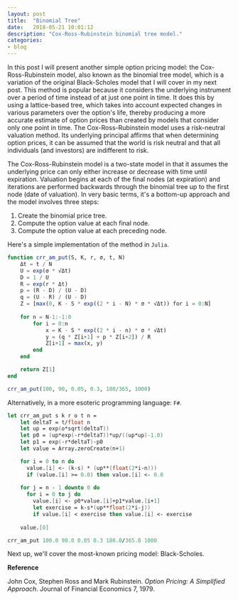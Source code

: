 ```yaml
---
layout: post
title:  "Binomial Tree"
date:   2018-05-21 10:01:12
description: "Cox-Ross-Rubinstein binomial tree model."
categories:
- blog
---
```


In this post I will present another simple option pricing model: the Cox-Ross-Rubinstein model, also known as the binomial tree model, which is a variation of the original Black-Scholes model that I will cover in my next post. This method is popular because it considers the underlying instrument over a period of time instead of at just one point in time. It does this by using a lattice-based tree, which takes into account expected changes in various parameters over the option's life, thereby producing a more accurate estimate of option prices than created by models that consider only one point in time. The Cox-Ross-Rubinstein model uses a risk-neutral valuation method. Its underlying principal affirms that when determining option prices, it can be assumed that the world is risk neutral and that all individuals (and investors) are indifferent to risk.

The Cox-Ross-Rubinstein model is a two-state model in that it assumes the underlying price can only either increase or decrease with time until expiration. Valuation begins at each of the final nodes (at expiration) and iterations are performed backwards through the binomial tree up to the first node (date of valuation). In very basic terms, it's a bottom-up approach and the model involves three steps:
1. Create the binomial price tree.
2. Compute the option value at each final node.
3. Compute the option value at each preceding node.

Here's a simple implementation of the method in `Julia`.

```julia
function crr_am_put(S, K, r, σ, t, N)
    Δt = t / N
    U = exp(σ * √Δt)
    D = 1 / U
    R = exp(r * Δt)
    p = (R - D) / (U - D)
    q = (U - R) / (U - D)
    Z = [max(0, K - S * exp((2 * i - N) * σ * √Δt)) for i = 0:N]
    
    for n = N-1:-1:0
        for i = 0:n
            x = K - S * exp((2 * i - n) * σ * √Δt)
            y = (q * Z[i+1] + p * Z[i+2]) / R
            Z[i+1] = max(x, y)
        end
    end

    return Z[1]
end

crr_am_put(100, 90, 0.05, 0.3, 180/365, 1000)
````

Alternatively, in a more esoteric programming language: `F#`.

```fsharp
let crr_am_put s k r o t n =
    let deltaT = t/float n
    let up = exp(o*sqrt(deltaT))
    let p0 = (up*exp(-r*deltaT))*up/((up*up)-1.0)
    let p1 = exp(-r*deltaT)-p0
    let value = Array.zeroCreate(n+1)

    for i = 0 to n do
      value.[i] <- (k-s) * (up**(float(2*i-n)))
      if (value.[i] >= 0.0) then value.[i] <- 0.0
    
    for j = n - 1 downto 0 do
      for i = 0 to j do
        value.[i] <- p0*value.[i]+p1*value.[i+1]
        let exercise = k-s*(up**float(2*i-j))
        if value.[i] < exercise then value.[i] <- exercise
    
    value.[0]

crr_am_put 100.0 90.0 0.05 0.3 180.0/365.0 1000
```

Next up, we'll cover the most-known pricing model: Black-Scholes.

**Reference**

John Cox, Stephen Ross and Mark Rubinstein. *Option Pricing: A Simplified Approach*. Journal of Financial Economics 7, 1979.